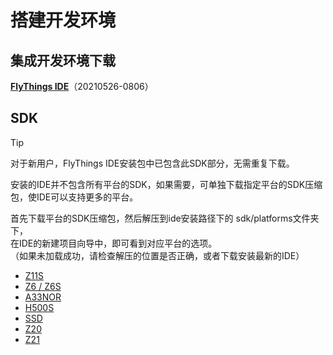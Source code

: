 # 搭建开发环境

## 集成开发环境下载   
  <a id="ide-download" href=""> <strong>FlyThings IDE</strong></a>（20210526-0806） 
  
  
  ## SDK

   >[!TIP]
   > 对于新用户，FlyThings IDE安装包中已包含此SDK部分，无需重复下载。  
   
  安装的IDE并不包含所有平台的SDK，如果需要，可单独下载指定平台的SDK压缩包，使IDE可以支持更多的平台。  
  
  首先下载平台的SDK压缩包，然后解压到ide安装路径下的 sdk/platforms文件夹下，   
  在IDE的新建项目向导中，即可看到对应平台的选项。     
  （如果未加载成功，请检查解压的位置是否正确，或者下载安装最新的IDE）
  
  * [Z11S](http://download.flythings.cn/sdk/platforms/z11s.7z)
  * [Z6 / Z6S](http://download.flythings.cn/sdk/platforms/z6s.7z)
  * [A33NOR](http://download.flythings.cn/sdk/platforms/a33nor.7z)
  * [H500S](http://download.flythings.cn/sdk/platforms/h500s.7z)
  * [SSD](http://download.flythings.cn/sdk/platforms/ssd.7z)
  * [Z20](http://download.flythings.cn/sdk/platforms/z20.7z)
  * [Z21](http://download.flythings.cn/sdk/platforms/z21.7z)